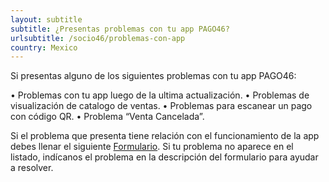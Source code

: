 ```yaml
---
layout: subtitle
subtitle: ¿Presentas problemas con tu app PAGO46?
urlsubtitle: /socio46/problemas-con-app
country: Mexico
---
```

Si presentas alguno de los siguientes problemas con tu app PAGO46:

• Problemas con tu app luego de la ultima actualización. 
• Problemas de visualización de catalogo de ventas. 
• Problemas para escanear un pago con código QR.
• Problema “Venta Cancelada”. 

Si el problema que presenta tiene relación con el funcionamiento de la app debes llenar el siguiente [Formulario](/contact-us/19). Si tu problema no aparece en el listado, indícanos el problema en la descripción del formulario para ayudar a resolver.

